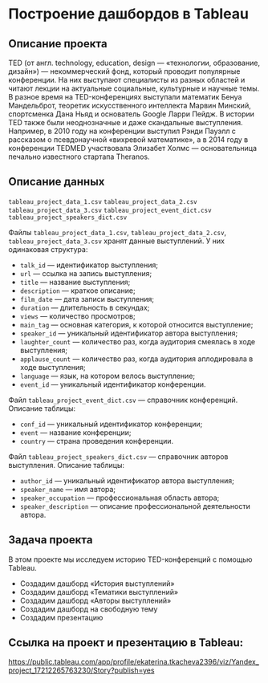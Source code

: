 # Построение дашбордов в Tableau

## Описание проекта
TED (от англ. technology, education, design — «технологии, образование, дизайн») — некоммерческий фонд, который проводит популярные конференции. На них выступают специалисты из разных областей и читают лекции на актуальные социальные, культурные и научные темы. 
В разное время на TED-конференциях выступали математик Бенуа Мандельброт, теоретик искусственного интеллекта Марвин Минский, спортсменка Дана Ньяд и основатель Google Ларри Пейдж. В истории TED также были неоднозначные и даже скандальные выступления. Например, в 2010 году на конференции выступил Рэнди Пауэлл с рассказом о псевдонаучной «вихревой математике», а в 2014 году в конференции TEDMED участвовала Элизабет Холмс — основательница печально известного стартапа Theranos.

## Описание данных
`tableau_project_data_1.csv`
`tableau_project_data_2.csv`
`tableau_project_data_3.csv`
`tableau_project_event_dict.csv`
`tableau_project_speakers_dict.csv`

Файлы `tableau_project_data_1.csv`, `tableau_project_data_2.csv`, `tableau_project_data_3.csv` хранят данные выступлений. У них одинаковая структура:
 - `talk_id` — идентификатор выступления;
 - `url` — ссылка на запись выступления;
 - `title` — название выступления;
 - `description` — краткое описание;
 - `film_date` — дата записи выступления;
 - `duration` — длительность в секундах;
 - `views` — количество просмотров;
 - `main_tag` — основная категория, к которой относится выступление;
 - `speaker_id` — уникальный идентификатор автора выступления;
 - `laughter_count` — количество раз, когда аудитория смеялась в ходе выступления;
 - `applause_count` — количество раз, когда аудитория аплодировала в ходе выступления;
 - `language` — язык, на котором велось выступление;
 - `event_id` — уникальный идентификатор конференции.
 
 Файл `tableau_project_event_dict.csv` — справочник конференций. Описание таблицы:
 - `conf_id` — уникальный идентификатор конференции;
 - `event` — название конференции;
 - `country` — страна проведения конференции.

 Файл `tableau_project_speakers_dict.csv` — справочник авторов выступления. Описание таблицы:
 - `author_id` — уникальный идентификатор автора выступления;
 - `speaker_name` — имя автора;
 - `speaker_occupation` — профессиональная область автора;
 - `speaker_description` — описание профессиональной деятельности автора.

## Задача проекта 
В этом проекте мы исследуем историю TED-конференций с помощью Tableau. 
- Создадим дашборд «История выступлений»
- Создадим дашборд «Тематики выступлений»
- Создадим дашборд «Авторы выступлений»
- Создадим дашборд на свободную тему
- Создадим презентацию

## Ссылка на проект и презентацию в Tableau:
https://public.tableau.com/app/profile/ekaterina.tkacheva2396/viz/Yandex_project_17212265763230/Story?publish=yes
